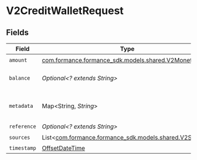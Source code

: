 # V2CreditWalletRequest


## Fields

| Field                                                                                       | Type                                                                                        | Required                                                                                    | Description                                                                                 |
| ------------------------------------------------------------------------------------------- | ------------------------------------------------------------------------------------------- | ------------------------------------------------------------------------------------------- | ------------------------------------------------------------------------------------------- |
| `amount`                                                                                    | [com.formance.formance_sdk.models.shared.V2Monetary](../../models/shared/V2Monetary.md)     | :heavy_check_mark:                                                                          | N/A                                                                                         |
| `balance`                                                                                   | *Optional<? extends String>*                                                                | :heavy_minus_sign:                                                                          | The balance to credit                                                                       |
| `metadata`                                                                                  | Map<String, *String*>                                                                       | :heavy_check_mark:                                                                          | Metadata associated with the wallet.                                                        |
| `reference`                                                                                 | *Optional<? extends String>*                                                                | :heavy_minus_sign:                                                                          | N/A                                                                                         |
| `sources`                                                                                   | List<[com.formance.formance_sdk.models.shared.V2Subject](../../models/shared/V2Subject.md)> | :heavy_check_mark:                                                                          | N/A                                                                                         |
| `timestamp`                                                                                 | [OffsetDateTime](https://docs.oracle.com/javase/8/docs/api/java/time/OffsetDateTime.html)   | :heavy_minus_sign:                                                                          | N/A                                                                                         |